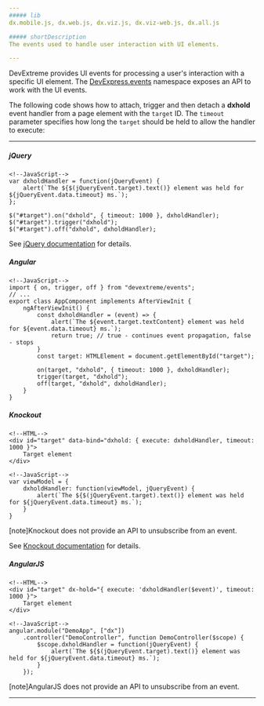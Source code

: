 ```yaml
---
##### lib
dx.mobile.js, dx.web.js, dx.viz.js, dx.viz-web.js, dx.all.js

##### shortDescription
The events used to handle user interaction with UI elements.

---
```

<a name="introduction"></a>
DevExtreme provides UI events for processing a user's interaction with a specific UI element. The [DevExpress.events](/api-reference/50%20Common/utils/events/3%20Methods '/Documentation/ApiReference/Common/utils/events/Methods/') namespace exposes an API to work with the UI events. 

The following code shows how to attach, trigger and then detach a **dxhold** event handler from a page element with the `target` ID. The `timeout` parameter specifies how long the `target` should be held to allow the handler to execute:

---
##### jQuery

    <!--JavaScript-->
    var dxholdHandler = function(jQueryEvent) {
        alert(`The ${$(jQueryEvent.target).text()} element was held for ${jQueryEvent.data.timeout} ms.`);
    };
    
    $("#target").on("dxhold", { timeout: 1000 }, dxholdHandler); 
    $("#target").trigger("dxhold");
    $("#target").off("dxhold", dxholdHandler);

See [jQuery documentation](https://api.jquery.com/category/events/event-handler-attachment) for details.

##### Angular

    <!--JavaScript-->
    import { on, trigger, off } from "devextreme/events";
    // ...
    export class AppComponent implements AfterViewInit {
        ngAfterViewInit() {
            const dxholdHandler = (event) => {
                alert(`The ${event.target.textContent} element was held for ${event.data.timeout} ms.`);
                return true; // true - continues event propagation, false - stops
            }
            const target: HTMLElement = document.getElementById("target");

            on(target, "dxhold", { timeout: 1000 }, dxholdHandler);
            trigger(target, "dxhold");
            off(target, "dxhold", dxholdHandler);
        }
    }

##### Knockout

    <!--HTML-->
    <div id="target" data-bind="dxhold: { execute: dxholdHandler, timeout: 1000 }">
        Target element
    </div>

    <!--JavaScript-->
    var viewModel = {
        dxholdHandler: function(viewModel, jQueryEvent) {
            alert(`The ${$(jQueryEvent.target).text()} element was held for ${jQueryEvent.data.timeout} ms.`);
        }
    }

[note]Knockout does not provide an API to unsubscribe from an event.

See [Knockout documentation](https://knockoutjs.com/documentation/event-binding.html) for details.

##### AngularJS

    <!--HTML-->
    <div id="target" dx-hold="{ execute: 'dxholdHandler($event)', timeout: 1000 }">
        Target element
    </div>

    <!--JavaScript-->
    angular.module("DemoApp", ["dx"])
        .controller("DemoController", function DemoController($scope) {
            $scope.dxholdHandler = function(jQueryEvent) {
                alert(`The ${$(jQueryEvent.target).text()} element was held for ${jQueryEvent.data.timeout} ms.`);
            }
        });

[note]AngularJS does not provide an API to unsubscribe from an event.
 
---